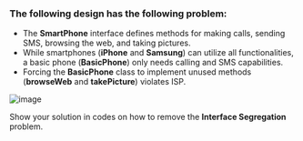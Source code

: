 ### The following design has the following problem:
  * The **SmartPhone** interface defines methods for making calls, sending SMS, browsing the web, and taking pictures.
  * While  smartphones (**iPhone** and **Samsung**) can utilize all functionalities, a basic phone (**BasicPhone**) only needs calling and SMS capabilities.
  * Forcing the **BasicPhone** class to implement unused methods (**browseWeb** and **takePicture**) violates ISP.

  ![image](https://github.com/user-attachments/assets/b3b36cb8-1bd6-42e0-b848-cb61988bd9e9)

Show your solution in codes on how to remove the **Interface Segregation** problem. 
